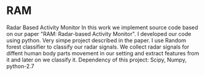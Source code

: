 # RAM
Radar Based Activity Monitor
In this work we implement source code based on our paper "RAM: Radar-based Activity Monitor". I developed our code using python. Very simpe project described in the paper. I use Random forest classifier to classify our radar signals. We collect radar signals for diffent human body parts movement in our setting and extract features from it and later on we classify it. 
Dependency of this project:
Scipy, Numpy, python-2.7
